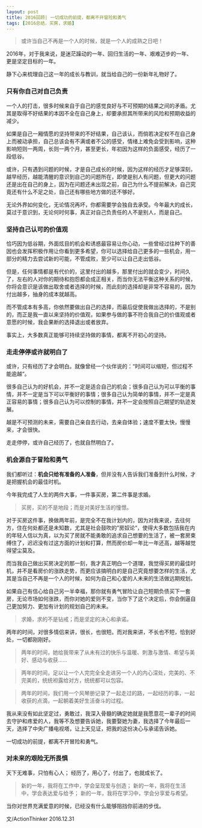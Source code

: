 ```yaml
---
layout: post
title: 2016回顾| 一切成功的前提，都离不开冒险和勇气
tags: [2016总结，买房，求婚]
---
```


>或许当自己不再是一个人的时候，就是一个人的成熟之日吧！

2016年，对于我来说，是迷茫躁动的一年、回归生活的一年、艰难迈步的一年、更是坚定目标的一年。

静下心来梳理自己这一年的成长与教训，就当给自己的一份新年礼物好了。

### 只有你自己对自己负责
一个人的打击，很多时候来自于自己的感觉良好与不可预期的结果之间的矛盾。尤其是取得不好结果的本因不全在自己身上，却要承担其所带来的风险和预期收益的减少。

如果是自己一厢情愿的坚持带来的不好结果，自己该认，而倘若决定权不在自己身上而被动承担，自己总该会有不满或者不公的感受，情绪上难免会受到影响，这种影响短则一两周，长则一两个月，甚至更长，年初因为这样的负面感受，经历了一段低谷。

或许，只有遇到问题的时候，才是自己成长的时候，因为这样的经历才足够深刻，越早经历，越能清醒的意识到自己的问题所在，即使是别人有问题，但更大的问题还是出在自己的身上，因为在问题还未出现之前，自己为什么不提前解决，自己究竟还有什么不足之处，自己还有哪些地方做的还不够好。

无论外界如何变化，无论情况再坏，你都需要学会独自去承受。今年最大的成长，莫过于意识到，无论何时何事，真正对自己负责任的人不是别人，而是自己。


### 坚持自己认可的价值观
恰巧因为低谷期，外面炫目的机会和诱惑最容易让你心动，一些曾经过往种下的善因也会发挥积极作用让你看到更多希望，你可以选择给自己更多的一些机会，用一部分的精力去尝试新的可能，不管成败，至少可以让自己走出低谷。

但是，任何事情都是有代价的，这里付出的越多，那里付出的就会变少，时间久了，左右的人对你的期待和抱怨都会成正相关，而当你无法平衡这种关系的时候，你将会意识是该做出取舍或者选择的时候，而此刻的选择却是非常不容易的，因为付出越多，抽身的成本就越高。

而不管成本有多高，你依然要做出自己的选择，而最后促使我做出选择的，不是别的，而正是我一直以来坚持的价值观，如果参与做的事不符合我自己的价值观或者意愿的时候，我会果断的选择退出或者放弃。

事实上，大多数真正能够可持续坚持做的事情，都离不开初心的坚持。

### 走走停停或许就明白了
或许，只有经历了才会明白。就像曾经一个伙伴说的：“时间可以缩短，但过程不能逾越“。

很多自己认为的好机会，并不一定是适合自己的机会；很多自己认为可以平衡的事情，并不一定是当下可以平衡好的事情；很多自己认为简单的事情，并不一定是真正容易的事情；很多自己认为可以控制的事情，并不一定会按照自己期望的轨迹发展。

越是不可预测的未来，需要自己亲自去行动，去亲自体验；速度不要太快，慢慢来，才会很快。

走走停停，或许自己经历了，也就自然明白了。

### 机会源自于冒险和勇气
我们都听过：**机会只给有准备的人准备**，但并没有人告诉我们准备到什么时候，才是把握机会的最佳时机。

今年我完成了人生的两件大事，一件事买房，第二件事是求婚。

> 买房，买的不是地段；而是对美好生活的憧憬。

对于买房这件事，换做两年前，是完全不在我计划内的，因为对我来说，去往何方，住在何处都还是未知数，尤其是社会鼓吹的”房奴论“，使得大多数包括我在内的年轻人信以为真，以为买了房就不能勇敢的追求自己想要的生活了，被一套房束缚住了，迟迟没有过这方面的计划和打算，然而房价却一年比一年还高，越等越觉得望尘莫及。

而当我自己做出买房决定的那一刻，我才真正明白一个道理，我觉得买房的最佳时机，并不是看房价的涨跌走势，而更应该搞明白的是自己究竟想要怎样的生活，尤其是当自己不再是一个人的时候，如何为自己和心爱的人未来的生活做远期规划。

如果自己有信心给自己另一半幸福，那你就有勇气冒险让自己短期负债买下一套房，无论市场如何涨跌，而你对她的爱则不变，当你下了这个决定后，你会倒逼自己更加努力、更加有计划的规划自己的未来。

> 求婚，求的不是钻戒；而是坚定的决心和承诺。

两年的时间，对很多情侣来讲，很长，也很短。而对我来讲，不长也不短，恰到好处，一切都刚刚好。

>两年的时间，她给我带来了从未有过的快乐与温暖、刺激与激情、希望与美好、感动与收获......

>两年的时间，足以让一个人完完全全走进另一个人的内心深处，完美的、不完美的，统统袒露给对方，统统都可以包容。

>两年的时间，我们用一个风琴册记录了一起走过的路，一起经历的事，一起收获的点滴，一起朝着美好生活奋斗的过程。

我从来没有如此坚定过，勇敢过，我深入骨髓的确定她就是我愿意花一辈子的时间去守护和疼爱的人，我等不及想要告诉她，我要娶她为妻，我选择了今年最后一天，选择了中央广播电视塔，让上天见证，把我的这份决心与承诺告诉她。

一切成功的前提，都离不开冒险和勇气。

### 对未来的艰险无所畏惧

天下无难事，只怕有心人；
经历了，用心了，付出了，也就成长了。

>新的一年，我将在工作中，学会呈现爱与创造；
新的一年，我将在生活中，学会表达爱与给予；
新的一年，我将在学习中，学会分享爱与希望。

当你对世界充满爱意的时候，已经没有什么能够阻挡你前进的步伐。


文/ActionThinker
2016.12.31


